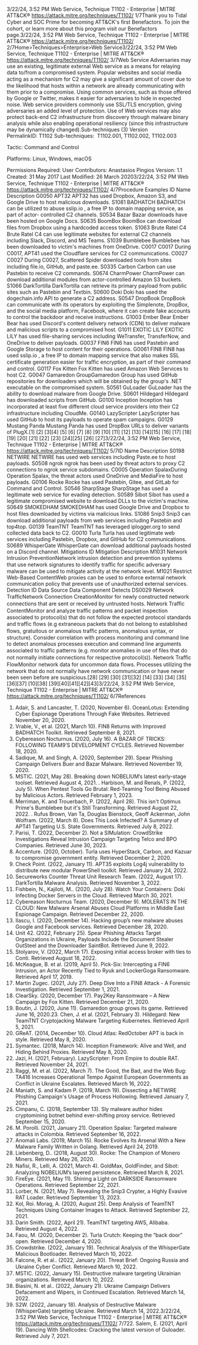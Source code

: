 3/22/24, 3:52 PM Web Service, Technique T1102 - Enterprise | MITRE ATT&CK®
https://attack.mitre.org/techniques/T1102/ 1/7Thank you to Tidal Cyber and SOC Prime for becoming ATT&CK's ﬁrst Benefactors. To join the cohort, or learn more about this program visit our
Benefactors page.3/22/24, 3:52 PM Web Service, Technique T1102 - Enterprise | MITRE ATT&CK®
https://attack.mitre.org/techniques/T1102/ 2/7Home>Techniques>Enterprise>Web Service3/22/24, 3:52 PM Web Service, Technique T1102 - Enterprise | MITRE ATT&CK®
https://attack.mitre.org/techniques/T1102/ 3/7Web Service
Adversaries may use an existing, legitimate external Web service as a means for relaying data to/from a compromised system. Popular
websites and social media acting as a mechanism for C2 may give a signiﬁcant amount of cover due to the likelihood that hosts within a
network are already communicating with them prior to a compromise. Using common services, such as those offered by Google or Twitter,
makes it easier for adversaries to hide in expected noise. Web service providers commonly use SSL/TLS encryption, giving adversaries an
added level of protection.
Use of Web services may also protect back-end C2 infrastructure from discovery through malware binary analysis while also enabling
operational resiliency (since this infrastructure may be dynamically changed).Sub-techniques (3)
Version PermalinkID: T1102
Sub-techniques:  T1102.001, T1102.002, T1102.003

Tactic: Command and Control

Platforms: Linux, Windows, macOS

Permissions Required: User
Contributors: Anastasios Pingios
Version: 1.1
Created: 31 May 2017
Last Modiﬁed: 26 March 20203/22/24, 3:52 PM Web Service, Technique T1102 - Enterprise | MITRE ATT&CK®
https://attack.mitre.org/techniques/T1102/ 4/7Procedure Examples
ID Name Description
G0050 APT32 APT32 has used Dropbox, Amazon S3, and Google Drive to host malicious downloads.
S1081 BADHATCH BADHATCH can be utilized to abuse sslip.io , a free IP to domain mapping service, as part of actor-
controlled C2 channels.
S0534 Bazar Bazar downloads have been hosted on Google Docs.
S0635 BoomBox BoomBox can download ﬁles from Dropbox using a hardcoded access token.
S1063 Brute Ratel C4 Brute Ratel C4 can use legitimate websites for external C2 channels including Slack, Discord, and MS
Teams.
S1039 Bumblebee Bumblebee has been downloaded to victim's machines from OneDrive.
C0017 C0017 During C0017, APT41 used the Cloudﬂare services for C2 communications.
C0027 C0027 During C0027, Scattered Spider downloaded tools from sites including ﬁle.io, GitHub, and paste.ee.
S0335 Carbon Carbon can use Pastebin to receive C2 commands.
S0674 CharmPower CharmPower can download additional modules from actor-controlled Amazon S3 buckets.
S1066 DarkTortilla DarkTortilla can retrieve its primary payload from public sites such as Pastebin and Textbin.
S0600 Doki Doki has used the dogechain.info API to generate a C2 address.
S0547 DropBook DropBook can communicate with its operators by exploiting the Simplenote, DropBox, and the social
media platform, Facebook, where it can create fake accounts to control the backdoor and receive
instructions.
G1003 Ember Bear Ember Bear has used Discord's content delivery network (CDN) to deliver malware and malicious scripts to
a compromised host.
G1011 EXOTIC LILY EXOTIC LILY has used ﬁle-sharing services including WeTransfer, TransferNow, and OneDrive to deliver
payloads.
G0037 FIN6 FIN6 has used Pastebin and Google Storage to host content for their operations.
G0061 FIN8 FIN8 has used sslip.io , a free IP to domain mapping service that also makes SSL certiﬁcate generation
easier for traﬃc encryption, as part of their command and control.
G0117 Fox Kitten Fox Kitten has used Amazon Web Services to host C2.
G0047 Gamaredon
GroupGamaredon Group has used GitHub repositories for downloaders which will be obtained by the group's
.NET executable on the compromised system.
S0561 GuLoader GuLoader has the ability to download malware from Google Drive.
S0601 Hildegard Hildegard has downloaded scripts from GitHub.
G0100 Inception Inception has incorporated at least ﬁve different cloud service providers into their C2 infrastructure
including CloudMe.
G0140 LazyScripter LazyScripter has used GitHub to host its payloads to operate spam campaigns.
G0129 Mustang Panda Mustang Panda has used DropBox URLs to deliver variants of PlugX.[1]
[2]
[3][4]
[5]
[6]
[7]
[8]
[9]
[10]
[11]
[12]
[13]
[14][15]
[16]
[17]
[18]
[19]
[20]
[21]
[22]
[23]
[24][25]
[26]
[27]3/22/24, 3:52 PM Web Service, Technique T1102 - Enterprise | MITRE ATT&CK®
https://attack.mitre.org/techniques/T1102/ 5/7ID Name Description
S0198 NETWIRE NETWIRE has used web services including Paste.ee to host payloads.
S0508 ngrok ngrok has been used by threat actors to proxy C2 connections to ngrok service subdomains.
C0005 Operation
SpalaxDuring Operation Spalax, the threat actors used OneDrive and MediaFire to host payloads.
G0106 Rocke Rocke has used Pastebin, Gitee, and GitLab for Command and Control.
S0546 SharpStage SharpStage has used a legitimate web service for evading detection.
S0589 Sibot Sibot has used a legitimate compromised website to download DLLs to the victim's machine.
S0649 SMOKEDHAM SMOKEDHAM has used Google Drive and Dropbox to host ﬁles downloaded by victims via malicious links.
S1086 Snip3 Snip3 can download additional payloads from web services including Pastebin and top4top.
G0139 TeamTNT TeamTNT has leveraged iplogger.org to send collected data back to C2.
G0010 Turla Turla has used legitimate web services including Pastebin, Dropbox, and GitHub for C2 communications.
S0689 WhisperGate WhisperGate can download additional payloads hosted on a Discord channel.
Mitigations
ID Mitigation Description
M1031 Network Intrusion
PreventionNetwork intrusion detection and prevention systems that use network signatures to identify traﬃc for
speciﬁc adversary malware can be used to mitigate activity at the network level.
M1021 Restrict Web-Based
ContentWeb proxies can be used to enforce external network communication policy that prevents use of
unauthorized external services.
Detection
ID Data Source Data Component Detects
DS0029 Network TraﬃcNetwork
Connection
CreationMonitor for newly constructed network connections that are sent or received by
untrusted hosts.
Network Traﬃc
ContentMonitor and analyze traﬃc patterns and packet inspection associated to protocol(s) that
do not follow the expected protocol standards and traﬃc ﬂows (e.g extraneous packets
that do not belong to established ﬂows, gratuitous or anomalous traﬃc patterns,
anomalous syntax, or structure). Consider correlation with process monitoring and
command line to detect anomalous processes execution and command line arguments
associated to traﬃc patterns (e.g. monitor anomalies in use of ﬁles that do not normally
initiate connections for respective protocol(s)).
Network Traﬃc
FlowMonitor network data for uncommon data ﬂows. Processes utilizing the network that do
not normally have network communication or have never been seen before are
suspicious.[28]
[29]
[30]
[31][32]
[14]
[33]
[34]
[35]
[36][37]
[10][38]
[39][40][41][42][43]3/22/24, 3:52 PM Web Service, Technique T1102 - Enterprise | MITRE ATT&CK®
https://attack.mitre.org/techniques/T1102/ 6/7References
1. Adair, S. and Lancaster, T. (2020, November 6). OceanLotus:
Extending Cyber Espionage Operations Through Fake
Websites. Retrieved November 20, 2020.
2. Vrabie, V., et al. (2021, March 10). FIN8 Returns with Improved
BADHATCH Toolkit. Retrieved September 8, 2021.
3. Cybereason Nocturnus. (2020, July 16). A BAZAR OF TRICKS:
FOLLOWING TEAM9’S DEVELOPMENT CYCLES. Retrieved
November 18, 2020.
4. Sadique, M. and Singh, A. (2020, September 29). Spear
Phishing Campaign Delivers Buer and Bazar Malware.
Retrieved November 19, 2020.
5. MSTIC. (2021, May 28). Breaking down NOBELIUM’s latest
early-stage toolset. Retrieved August 4, 2021.
. Harbison, M. and Renals, P. (2022, July 5). When Pentest Tools
Go Brutal: Red-Teaming Tool Being Abused by Malicious
Actors. Retrieved February 1, 2023.
7. Merriman, K. and Trouerbach, P. (2022, April 28). This isn't
Optimus Prime's Bumblebee but it's Still Transforming.
Retrieved August 22, 2022.
. Rufus Brown, Van Ta, Douglas Bienstock, Geoff Ackerman,
John Wolfram. (2022, March 8). Does This Look Infected? A
Summary of APT41 Targeting U.S. State Governments.
Retrieved July 8, 2022.
9. Parisi, T. (2022, December 2). Not a SIMulation: CrowdStrike
Investigations Reveal Intrusion Campaign Targeting Telco and
BPO Companies. Retrieved June 30, 2023.
10. Accenture. (2020, October). Turla uses HyperStack, Carbon,
and Kazuar to compromise government entity. Retrieved
December 2, 2020.
11. Check Point. (2022, January 11). APT35 exploits Log4j
vulnerability to distribute new modular PowerShell toolkit.
Retrieved January 24, 2022.
12. Secureworks Counter Threat Unit Research Team. (2022,
August 17). DarkTortilla Malware Analysis. Retrieved
November 3, 2022.
13. Fishbein, N., Kajiloti, M.. (2020, July 28). Watch Your
Containers: Doki Infecting Docker Servers in the Cloud.
Retrieved March 30, 2021.
14. Cybereason Nocturnus Team. (2020, December 9).
MOLERATS IN THE CLOUD: New Malware Arsenal Abuses
Cloud Platforms in Middle East Espionage Campaign.
Retrieved December 22, 2020.
15. Ilascu, I. (2020, December 14). Hacking group’s new malware
abuses Google and Facebook services. Retrieved December
28, 2020.
1. Unit 42. (2022, February 25). Spear Phishing Attacks Target
Organizations in Ukraine, Payloads Include the Document
Stealer OutSteel and the Downloader SaintBot. Retrieved June
9, 2022.
17. Stolyarov, V. (2022, March 17). Exposing initial access broker
with ties to Conti. Retrieved August 18, 2022.
1. McKeague, B. et al. (2019, April 5). Pick-Six: Intercepting a
FIN6 Intrusion, an Actor Recently Tied to Ryuk and
LockerGoga Ransomware. Retrieved April 17, 2019.
19. Martin Zugec. (2021, July 27). Deep Dive Into a FIN8 Attack - A
Forensic Investigation. Retrieved September 1, 2021.
20. ClearSky. (2020, December 17). Pay2Key Ransomware – A
New Campaign by Fox Kitten. Retrieved December 21, 2020.
21. Boutin, J. (2020, June 11). Gamaredon group grows its game.
Retrieved June 16, 2020.23. Chen, J. et al. (2021, February 3). Hildegard: New TeamTNT
Cryptojacking Malware Targeting Kubernetes. Retrieved April
5, 2021.
24. GReAT. (2014, December 10). Cloud Atlas: RedOctober APT is
back in style. Retrieved May 8, 2020.
25. Symantec. (2018, March 14). Inception Framework: Alive and
Well, and Hiding Behind Proxies. Retrieved May 8, 2020.
2. Jazi, H. (2021, February). LazyScripter: From Empire to double
RAT. Retrieved November 24, 2021.
27. Raggi, M. et al. (2022, March 7). The Good, the Bad, and the
Web Bug: TA416 Increases Operational Tempo Against
European Governments as Conﬂict in Ukraine Escalates.
Retrieved March 16, 2022.
2. Maniath, S. and Kadam P. (2019, March 19). Dissecting a
NETWIRE Phishing Campaign's Usage of Process Hollowing.
Retrieved January 7, 2021.
29. Cimpanu, C. (2018, September 13). Sly malware author hides
cryptomining botnet behind ever-shifting proxy service.
Retrieved September 15, 2020.
30. M. Porolli. (2021, January 21). Operation Spalax: Targeted
malware attacks in Colombia. Retrieved September 16, 2022.
31. Anomali Labs. (2019, March 15). Rocke Evolves Its Arsenal
With a New Malware Family Written in Golang. Retrieved April
24, 2019.
32. Liebenberg, D.. (2018, August 30). Rocke: The Champion of
Monero Miners. Retrieved May 26, 2020.
33. Naﬁsi, R., Lelli, A. (2021, March 4). GoldMax, GoldFinder, and
Sibot: Analyzing NOBELIUM’s layered persistence. Retrieved
March 8, 2021.
34. FireEye. (2021, May 11). Shining a Light on DARKSIDE
Ransomware Operations. Retrieved September 22, 2021.
35. Lorber, N. (2021, May 7). Revealing the Snip3 Crypter, a Highly
Evasive RAT Loader. Retrieved September 13, 2023.
3. Kol, Roi. Morag, A. (2020, August 25). Deep Analysis of
TeamTNT Techniques Using Container Images to Attack.
Retrieved September 22, 2021.
37. Darin Smith. (2022, April 21). TeamTNT targeting AWS,
Alibaba. Retrieved August 4, 2022.
3. Faou, M. (2020, December 2). Turla Crutch: Keeping the “back
door” open. Retrieved December 4, 2020.
39. Crowdstrike. (2022, January 19). Technical Analysis of the
WhisperGate Malicious Bootloader. Retrieved March 10, 2022.
40. Falcone, R. et al.. (2022, January 20). Threat Brief: Ongoing
Russia and Ukraine Cyber Conﬂict. Retrieved March 10, 2022.
41. MSTIC. (2022, January 15). Destructive malware targeting
Ukrainian organizations. Retrieved March 10, 2022.
42. Biasini, N. et al.. (2022, January 21). Ukraine Campaign
Delivers Defacement and Wipers, in Continued Escalation.
Retrieved March 14, 2022.
43. S2W. (2022, January 18). Analysis of Destructive Malware
(WhisperGate) targeting Ukraine. Retrieved March 14, 2022.3/22/24, 3:52 PM Web Service, Technique T1102 - Enterprise | MITRE ATT&CK®
https://attack.mitre.org/techniques/T1102/ 7/722. Salem, E. (2021, April 19). Dancing With Shellcodes: Cracking
the latest version of Guloader. Retrieved July 7, 2021.